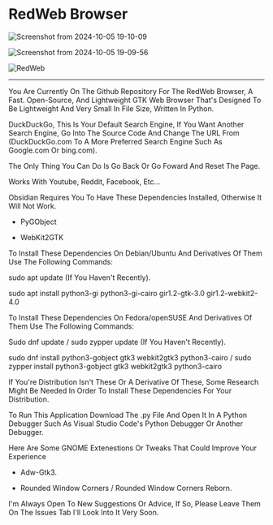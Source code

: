 # RedWeb Browser

![Screenshot from 2024-10-05 19-10-09](https://github.com/user-attachments/assets/2e5f8ddb-1174-41a9-914e-fdb0c7940468)

![Screenshot from 2024-10-05 19-09-56](https://github.com/user-attachments/assets/78537eee-34e3-4e6d-9a99-43629210239c)

![RedWeb](https://github.com/user-attachments/assets/8a329577-2674-44f8-a63b-a9c7bf28a307)

----------------------

You Are Currently On The Github Repository For The RedWeb Browser, A Fast. Open-Source, And Lightweight GTK Web Browser That's Designed To Be Lightweight And Very Small In File Size, Written In Python.

DuckDuckGo, This Is Your Default Search Engine, If You Want Another Search Engine, Go Into The Source Code And Change The URL From (DuckDuckGo.com To A More Preferred Search Engine Such As Google.com Or bing.com).

The Only Thing You Can Do Is Go Back Or Go Foward And Reset The Page.

Works With Youtube, Reddit, Facebook, Etc...

Obsidian Requires You To Have These Dependencies Installed, Otherwise It Will Not Work.

- PyGObject

- WebKit2GTK

To Install These Dependencies On Debian/Ubuntu And Derivatives Of Them Use The Following Commands:

sudo apt update (If You Haven't Recently).

sudo apt install python3-gi python3-gi-cairo gir1.2-gtk-3.0 gir1.2-webkit2-4.0

To Install These Dependencies On Fedora/openSUSE And Derivatives Of Them Use The Following Commands:

Sudo dnf update / sudo zypper update (If You Haven't Recently).

sudo dnf install python3-gobject gtk3 webkit2gtk3 python3-cairo / sudo zypper install python3-gobject gtk3 webkit2gtk3 python3-cairo

If You're Distribution Isn't These Or A Derivative Of These, Some Research Might Be Needed In Order To Install These Dependencies For Your Distribution.

To Run This Application Download The .py File And Open It In A Python Debugger Such As Visual Studio Code's Python Debugger Or Another Debugger.

Here Are Some GNOME Extenestions Or Tweaks That Could Improve Your Experience

- Adw-Gtk3.

- Rounded Window Corners / Rounded Window Corners Reborn.

I'm Always Open To New Suggestions Or Advice, If So, Please Leave Them On The Issues Tab I'll Look Into It Very Soon.
